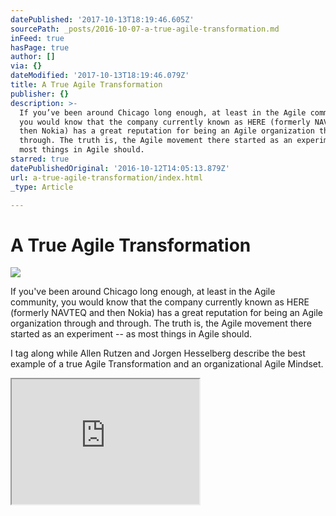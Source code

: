 ```yaml
---
datePublished: '2017-10-13T18:19:46.605Z'
sourcePath: _posts/2016-10-07-a-true-agile-transformation.md
inFeed: true
hasPage: true
author: []
via: {}
dateModified: '2017-10-13T18:19:46.079Z'
title: A True Agile Transformation
publisher: {}
description: >-
  If you’ve been around Chicago long enough, at least in the Agile community,
  you would know that the company currently known as HERE (formerly NAVTEQ and
  then Nokia) has a great reputation for being an Agile organization through and
  through. The truth is, the Agile movement there started as an experiment – as
  most things in Agile should.
starred: true
datePublishedOriginal: '2016-10-12T14:05:13.879Z'
url: a-true-agile-transformation/index.html
_type: Article

---
```

# A True Agile Transformation
![](https://s3-us-west-2.amazonaws.com/the-grid-img/p/07bbcf6a34e20cd2f90a008ba9d946725e47452c.jpg)

If you've been around Chicago long enough, at least in the Agile community, you would know that the company currently known as HERE (formerly NAVTEQ and then Nokia) has a great reputation for being an Agile organization through and through. The truth is, the Agile movement there started as an experiment -- as most things in Agile should.

I tag along while Allen Rutzen and Jorgen Hesselberg describe the best example of a true Agile Transformation and an organizational Agile Mindset.

<iframe src="https://the-grid.github.io/ed-userhtml/?g=eJxlUMtuwzAM-xXDwI6p0qHLgKHprwx-qI1QWQpsB1n29XPaW3ejSIGkdKZrdglNqRvjaL3miPnLiApaU3IYLcBUE390M7sN84HJl00OQRNg8hgBZyoaESjCaTiePoceJqTbVOG972GlWCcYGqoTJoRSnUSXY5dICNxSW9BPBdGmL8mLI4YNy0PZE3dlzsjq4g5Fv11sjlT2KVLGUEkFvAv3tdk2tgsuTAg1LwjWPKuMtnWx5lFmtMe-f2vHhazMJLfRilpjHLOu14W5CYhiVvR3qq9s0t9XSv_tlBfmcobnmy9_wMeFVw" height="200" style=""></iframe>